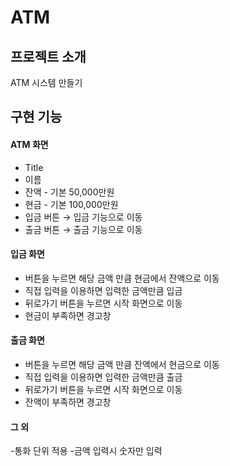 # ATM

## 프로젝트 소개
ATM 시스템 만들기

## 구현 기능
#### ATM 화면
- Title
- 이름
- 잔액 - 기본 50,000만원
- 현금 - 기본 100,000만원
- 입금 버튼 → 입금 기능으로 이동
- 출금 버튼 → 출금 기능으로 이동
#### 입금 화면
- 버튼을 누르면 해당 금액 만큼 현금에서 잔액으로 이동    
- 직접 입력을 이용하면 입력한 금액만큼 입금
- 뒤로가기 버튼을 누르면 시작 화면으로 이동
- 현금이 부족하면 경고창
#### 출금 화면
- 버튼을 누르면 해당 금액 만큼 잔액에서 현금으로 이동    
- 직접 입력을 이용하면 입력한 금액만큼 출금
- 뒤로가기 버튼을 누르면 시작 화면으로 이동
- 잔액이 부족하면 경고창
#### 그 외
-통화 단위 적용
-금액 입력시 숫자만 입력
